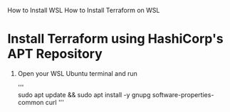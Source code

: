 How to Install WSL
How to Install Terraform on WSL
# Install Terraform using HashiCorp's APT Repository  

1. Open your WSL Ubuntu terminal and run

   '''  
   sudo apt update && sudo apt install -y gnupg software-properties-common curl
   '''
   
